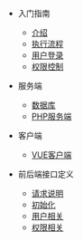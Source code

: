 - 入门指南
  - [介绍](README.md)
  - [执行流程](process.md)
  - [用户登录](login.md)
  - [权限控制](auth.md)

- 服务端
  - [数据库](server/db.md)
  - [PHP服务端](server/php.md)

- 客户端
  - [VUE客户端](client/vue.md)
  
- 前后端接口定义
  - [请求说明](api/README.md)
  - [初始化](api/init.md)
  - [用户相关](api/user.md)
  - [权限相关](api/auth.md)

